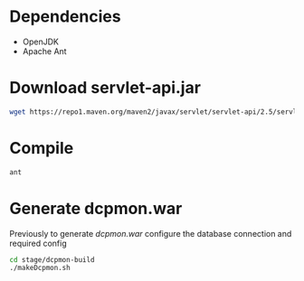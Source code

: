 # Dependencies

- OpenJDK
- Apache Ant

# Download servlet-api.jar
```bash
wget https://repo1.maven.org/maven2/javax/servlet/servlet-api/2.5/servlet-api-2.5.jar -O servlet-api.jar
```

# Compile

```bash
ant
```

# Generate dcpmon.war

Previously to generate *dcpmon.war* configure the database connection and required config

```bash
cd stage/dcpmon-build
./makeDcpmon.sh
```


